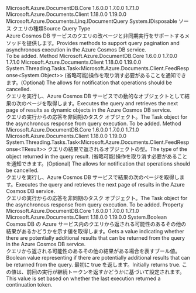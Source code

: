 <Type Name="IDocumentQuery&lt;T&gt;" FullName="Microsoft.Azure.Documents.Linq.IDocumentQuery&lt;T&gt;">
  <TypeSignature Language="C#" Value="public interface IDocumentQuery&lt;T&gt; : IDisposable, Microsoft.Azure.Documents.Linq.IDocumentQuery" />
  <TypeSignature Language="ILAsm" Value=".class public interface auto ansi abstract IDocumentQuery`1&lt;T&gt; implements class Microsoft.Azure.Documents.Linq.IDocumentQuery, class System.IDisposable" />
  <TypeSignature Language="DocId" Value="T:Microsoft.Azure.Documents.Linq.IDocumentQuery`1" />
  <TypeSignature Language="VB.NET" Value="Public Interface IDocumentQuery(Of T)&#xA;Implements IDisposable, IDocumentQuery" />
  <TypeSignature Language="F#" Value="type IDocumentQuery&lt;'T&gt; = interface&#xA;    interface IDocumentQuery&#xA;    interface IDisposable" />
  <AssemblyInfo>
    <AssemblyName>Microsoft.Azure.DocumentDB.Core</AssemblyName>
    <AssemblyVersion>1.6.0.0</AssemblyVersion>
    <AssemblyVersion>1.7.0.0</AssemblyVersion>
    <AssemblyVersion>1.7.1.0</AssemblyVersion>
  </AssemblyInfo>
  <AssemblyInfo>
    <AssemblyName>Microsoft.Azure.Documents.Client</AssemblyName>
    <AssemblyVersion>1.18.0.0</AssemblyVersion>
    <AssemblyVersion>1.19.0.0</AssemblyVersion>
  </AssemblyInfo>
  <TypeParameters>
    <TypeParameter Name="T" />
  </TypeParameters>
  <Interfaces>
    <Interface>
      <InterfaceName>Microsoft.Azure.Documents.Linq.IDocumentQuery</InterfaceName>
    </Interface>
    <Interface>
      <InterfaceName>System.IDisposable</InterfaceName>
    </Interface>
  </Interfaces>
  <Docs>
    <typeparam name="T"><span data-ttu-id="238c1-101">ソース クエリの種類</span><span class="sxs-lookup"><span data-stu-id="238c1-101">Source Query Type</span></span></typeparam>
    <summary>
            <span data-ttu-id="238c1-102">Azure Cosmos DB サービスのクエリの改ページと非同期実行をサポートするメソッドを提供します。</span><span class="sxs-lookup"><span data-stu-id="238c1-102">Provides methods to support query pagination and asynchronous execution in the Azure Cosmos DB service.</span></span>
            </summary>
    <remarks>To be added.</remarks>
  </Docs>
  <Members>
    <Member MemberName="ExecuteNextAsync">
      <MemberSignature Language="C#" Value="public System.Threading.Tasks.Task&lt;Microsoft.Azure.Documents.Client.FeedResponse&lt;dynamic&gt;&gt; ExecuteNextAsync (System.Threading.CancellationToken token = null);" />
      <MemberSignature Language="ILAsm" Value=".method public hidebysig newslot virtual instance class System.Threading.Tasks.Task`1&lt;class Microsoft.Azure.Documents.Client.FeedResponse`1&lt;object&gt;&gt; ExecuteNextAsync(valuetype System.Threading.CancellationToken token) cil managed" />
      <MemberSignature Language="DocId" Value="M:Microsoft.Azure.Documents.Linq.IDocumentQuery`1.ExecuteNextAsync(System.Threading.CancellationToken)" />
      <MemberSignature Language="VB.NET" Value="Public Function ExecuteNextAsync (Optional token As CancellationToken = null) As Task(Of FeedResponse(Of Object))" />
      <MemberSignature Language="F#" Value="abstract member ExecuteNextAsync : System.Threading.CancellationToken -&gt; System.Threading.Tasks.Task&lt;Microsoft.Azure.Documents.Client.FeedResponse&lt;obj&gt;&gt;" Usage="iDocumentQuery.ExecuteNextAsync token" />
      <MemberType>Method</MemberType>
      <AssemblyInfo>
        <AssemblyName>Microsoft.Azure.DocumentDB.Core</AssemblyName>
        <AssemblyVersion>1.6.0.0</AssemblyVersion>
        <AssemblyVersion>1.7.0.0</AssemblyVersion>
        <AssemblyVersion>1.7.1.0</AssemblyVersion>
      </AssemblyInfo>
      <AssemblyInfo>
        <AssemblyName>Microsoft.Azure.Documents.Client</AssemblyName>
        <AssemblyVersion>1.18.0.0</AssemblyVersion>
        <AssemblyVersion>1.19.0.0</AssemblyVersion>
      </AssemblyInfo>
      <ReturnValue>
        <ReturnType>System.Threading.Tasks.Task&lt;Microsoft.Azure.Documents.Client.FeedResponse&lt;System.Object&gt;&gt;</ReturnType>
      </ReturnValue>
      <Parameters>
        <Parameter Name="token" Type="System.Threading.CancellationToken" />
      </Parameters>
      <Docs>
        <param name="token"><span data-ttu-id="238c1-103">(省略可能)<see cref="T:System.Threading.CancellationToken" />操作を取り消す必要があることを通知できます。</span><span class="sxs-lookup"><span data-stu-id="238c1-103">(Optional) The <see cref="T:System.Threading.CancellationToken" /> allows for notification that operations should be cancelled.</span></span></param>
        <summary>
            <span data-ttu-id="238c1-104">クエリを実行し、Azure Cosmos DB サービスでの動的なオブジェクトとして結果の次のページを取得します。</span><span class="sxs-lookup"><span data-stu-id="238c1-104">Executes the query and retrieves the next page of results as dynamic objects in the Azure Cosmos DB service.</span></span>
            </summary>
        <returns><span data-ttu-id="238c1-105">クエリの実行からの応答を非同期のタスク オブジェクト。</span><span class="sxs-lookup"><span data-stu-id="238c1-105">The Task object for the asynchronous response from query execution.</span></span></returns>
        <remarks>To be added.</remarks>
      </Docs>
    </Member>
    <Member MemberName="ExecuteNextAsync&lt;TResult&gt;">
      <MemberSignature Language="C#" Value="public System.Threading.Tasks.Task&lt;Microsoft.Azure.Documents.Client.FeedResponse&lt;TResult&gt;&gt; ExecuteNextAsync&lt;TResult&gt; (System.Threading.CancellationToken token = null);" />
      <MemberSignature Language="ILAsm" Value=".method public hidebysig newslot virtual instance class System.Threading.Tasks.Task`1&lt;class Microsoft.Azure.Documents.Client.FeedResponse`1&lt;!!TResult&gt;&gt; ExecuteNextAsync&lt;TResult&gt;(valuetype System.Threading.CancellationToken token) cil managed" />
      <MemberSignature Language="DocId" Value="M:Microsoft.Azure.Documents.Linq.IDocumentQuery`1.ExecuteNextAsync``1(System.Threading.CancellationToken)" />
      <MemberSignature Language="VB.NET" Value="Public Function ExecuteNextAsync(Of TResult) (Optional token As CancellationToken = null) As Task(Of FeedResponse(Of TResult))" />
      <MemberSignature Language="F#" Value="abstract member ExecuteNextAsync : System.Threading.CancellationToken -&gt; System.Threading.Tasks.Task&lt;Microsoft.Azure.Documents.Client.FeedResponse&lt;'Result&gt;&gt;" Usage="iDocumentQuery.ExecuteNextAsync token" />
      <MemberType>Method</MemberType>
      <AssemblyInfo>
        <AssemblyName>Microsoft.Azure.DocumentDB.Core</AssemblyName>
        <AssemblyVersion>1.6.0.0</AssemblyVersion>
        <AssemblyVersion>1.7.0.0</AssemblyVersion>
        <AssemblyVersion>1.7.1.0</AssemblyVersion>
      </AssemblyInfo>
      <AssemblyInfo>
        <AssemblyName>Microsoft.Azure.Documents.Client</AssemblyName>
        <AssemblyVersion>1.18.0.0</AssemblyVersion>
        <AssemblyVersion>1.19.0.0</AssemblyVersion>
      </AssemblyInfo>
      <ReturnValue>
        <ReturnType>System.Threading.Tasks.Task&lt;Microsoft.Azure.Documents.Client.FeedResponse&lt;TResult&gt;&gt;</ReturnType>
      </ReturnValue>
      <TypeParameters>
        <TypeParameter Name="TResult" />
      </TypeParameters>
      <Parameters>
        <Parameter Name="token" Type="System.Threading.CancellationToken" />
      </Parameters>
      <Docs>
        <typeparam name="TResult"><span data-ttu-id="238c1-106">クエリの結果で返されるオブジェクトの型。</span><span class="sxs-lookup"><span data-stu-id="238c1-106">The type of the object returned in the query result.</span></span></typeparam>
        <param name="token"><span data-ttu-id="238c1-107">(省略可能)<see cref="T:System.Threading.CancellationToken" />操作を取り消す必要があることを通知できます。</span><span class="sxs-lookup"><span data-stu-id="238c1-107">(Optional) The <see cref="T:System.Threading.CancellationToken" /> allows for notification that operations should be cancelled.</span></span></param>
        <summary>
            <span data-ttu-id="238c1-108">クエリを実行し、Azure Cosmos DB サービスで結果の次のページを取得します。</span><span class="sxs-lookup"><span data-stu-id="238c1-108">Executes the query and retrieves the next page of results in the Azure Cosmos DB service.</span></span>
            </summary>
        <returns><span data-ttu-id="238c1-109">クエリの実行からの応答を非同期のタスク オブジェクト。</span><span class="sxs-lookup"><span data-stu-id="238c1-109">The Task object for the asynchronous response from query execution.</span></span></returns>
        <remarks>To be added.</remarks>
      </Docs>
    </Member>
    <Member MemberName="HasMoreResults">
      <MemberSignature Language="C#" Value="public bool HasMoreResults { get; }" />
      <MemberSignature Language="ILAsm" Value=".property instance bool HasMoreResults" />
      <MemberSignature Language="DocId" Value="P:Microsoft.Azure.Documents.Linq.IDocumentQuery`1.HasMoreResults" />
      <MemberSignature Language="VB.NET" Value="Public ReadOnly Property HasMoreResults As Boolean" />
      <MemberSignature Language="F#" Value="member this.HasMoreResults : bool" Usage="Microsoft.Azure.Documents.Linq.IDocumentQuery&lt;'T&gt;.HasMoreResults" />
      <MemberType>Property</MemberType>
      <AssemblyInfo>
        <AssemblyName>Microsoft.Azure.DocumentDB.Core</AssemblyName>
        <AssemblyVersion>1.6.0.0</AssemblyVersion>
        <AssemblyVersion>1.7.0.0</AssemblyVersion>
        <AssemblyVersion>1.7.1.0</AssemblyVersion>
      </AssemblyInfo>
      <AssemblyInfo>
        <AssemblyName>Microsoft.Azure.Documents.Client</AssemblyName>
        <AssemblyVersion>1.18.0.0</AssemblyVersion>
        <AssemblyVersion>1.19.0.0</AssemblyVersion>
      </AssemblyInfo>
      <ReturnValue>
        <ReturnType>System.Boolean</ReturnType>
      </ReturnValue>
      <Docs>
        <summary>
            <span data-ttu-id="238c1-110">Cosmos DB の Azure サービス内のクエリから返される可能性のあるその他の結果があるかどうかを示す値を取得します。</span><span class="sxs-lookup"><span data-stu-id="238c1-110">Gets a value indicating whether there are potentially additional results that can be returned from the query in the Azure Cosmos DB service.</span></span>
            </summary>
        <value><span data-ttu-id="238c1-111">クエリから返される可能性のあるその他の結果がある場合を表すブール値。</span><span class="sxs-lookup"><span data-stu-id="238c1-111">Boolean value representing if there are potentially additional results that can be returned from the query.</span></span></value>
        <remarks><span data-ttu-id="238c1-112">最初に true を返します。</span><span class="sxs-lookup"><span data-stu-id="238c1-112">Initially returns true.</span></span> <span data-ttu-id="238c1-113">この値は、前回の実行が継続トークンを返すかどうかに基づいて設定されます。</span><span class="sxs-lookup"><span data-stu-id="238c1-113">This value is set based on whether the last execution returned a continuation token.</span></span></remarks>
      </Docs>
    </Member>
  </Members>
</Type>